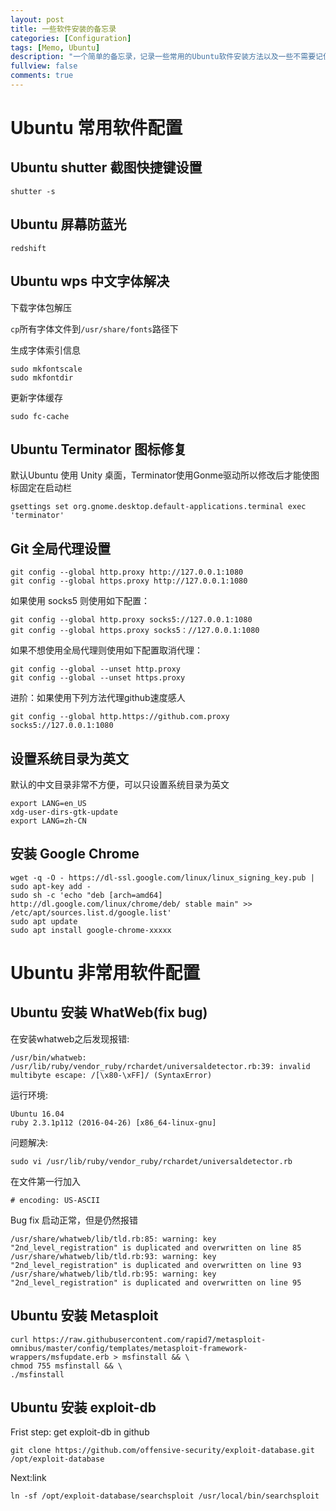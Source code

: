 ```yaml
---
layout: post
title: 一些软件安装的备忘录
categories: [Configuration]
tags: [Memo, Ubuntu]
description: "一个简单的备忘录，记录一些常用的Ubuntu软件安装方法以及一些不需要记住的东西。"
fullview: false
comments: true
---
```

# Ubuntu 常用软件配置

## Ubuntu shutter 截图快捷键设置

    shutter -s

## Ubuntu 屏幕防蓝光

    redshift

## Ubuntu wps 中文字体解决

下载字体包解压

<code>cp</code>所有字体文件到<code>/usr/share/fonts</code>路径下

生成字体索引信息

    sudo mkfontscale
    sudo mkfontdir

更新字体缓存

    sudo fc-cache

## Ubuntu Terminator 图标修复

默认Ubuntu 使用 Unity 桌面，Terminator使用Gonme驱动所以修改后才能使图标固定在启动栏

    gsettings set org.gnome.desktop.default-applications.terminal exec 'terminator'

## Git 全局代理设置

    git config --global http.proxy http://127.0.0.1:1080
    git config --global https.proxy http://127.0.0.1:1080

如果使用 socks5 则使用如下配置：

    git config --global http.proxy socks5://127.0.0.1:1080
    git config --global https.proxy socks5：//127.0.0.1:1080

如果不想使用全局代理则使用如下配置取消代理：

    git config --global --unset http.proxy
    git config --global --unset https.proxy

进阶：如果使用下列方法代理github速度感人

    git config --global http.https://github.com.proxy socks5://127.0.0.1:1080

## 设置系统目录为英文

默认的中文目录非常不方便，可以只设置系统目录为英文

    export LANG=en_US
    xdg-user-dirs-gtk-update
    export LANG=zh-CN

## 安装 Google Chrome

    wget -q -O - https://dl-ssl.google.com/linux/linux_signing_key.pub | sudo apt-key add -
    sudo sh -c 'echo "deb [arch=amd64] http://dl.google.com/linux/chrome/deb/ stable main" >> /etc/apt/sources.list.d/google.list'
    sudo apt update
    sudo apt install google-chrome-xxxxx

# Ubuntu 非常用软件配置

## Ubuntu 安装 WhatWeb(fix bug)

在安装whatweb之后发现报错:

    /usr/bin/whatweb: /usr/lib/ruby/vendor_ruby/rchardet/universaldetector.rb:39: invalid multibyte escape: /[\x80-\xFF]/ (SyntaxError)

运行环境:

    Ubuntu 16.04
    ruby 2.3.1p112 (2016-04-26) [x86_64-linux-gnu]

问题解决:

    sudo vi /usr/lib/ruby/vendor_ruby/rchardet/universaldetector.rb

在文件第一行加入

    # encoding: US-ASCII

Bug fix 启动正常，但是仍然报错

    /usr/share/whatweb/lib/tld.rb:85: warning: key "2nd_level_registration" is duplicated and overwritten on line 85
    /usr/share/whatweb/lib/tld.rb:93: warning: key "2nd_level_registration" is duplicated and overwritten on line 93
    /usr/share/whatweb/lib/tld.rb:95: warning: key "2nd_level_registration" is duplicated and overwritten on line 95

## Ubuntu 安装 Metasploit

    curl https://raw.githubusercontent.com/rapid7/metasploit-omnibus/master/config/templates/metasploit-framework-wrappers/msfupdate.erb > msfinstall && \
    chmod 755 msfinstall && \
    ./msfinstall

## Ubuntu 安装 exploit-db

Frist step: get exploit-db in github

    git clone https://github.com/offensive-security/exploit-database.git /opt/exploit-database

Next:link

    ln -sf /opt/exploit-database/searchsploit /usr/local/bin/searchsploit